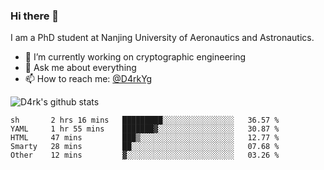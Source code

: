 ### Hi there 👋

I am a PhD student at Nanjing University of Aeronautics and Astronautics.

- 🔭 I’m currently working on cryptographic engineering
- 💬 Ask me about everything
- 📫 How to reach me: [@D4rkYg](https://twitter.com/D4rkYg)

![D4rk's github stats](https://github-readme-stats.vercel.app/api?username=dd4rk&show_icons=true&title_color=fff&icon_color=79ff97&text_color=9f9f9f&bg_color=151515)

<!--START_SECTION:waka-->
```text
sh       2 hrs 16 mins   █████████░░░░░░░░░░░░░░░░   36.57 % 
YAML     1 hr 55 mins    ███████▓░░░░░░░░░░░░░░░░░   30.87 % 
HTML     47 mins         ███▒░░░░░░░░░░░░░░░░░░░░░   12.77 % 
Smarty   28 mins         ██░░░░░░░░░░░░░░░░░░░░░░░   07.68 % 
Other    12 mins         ▓░░░░░░░░░░░░░░░░░░░░░░░░   03.26 % 
```
<!--END_SECTION:waka-->
